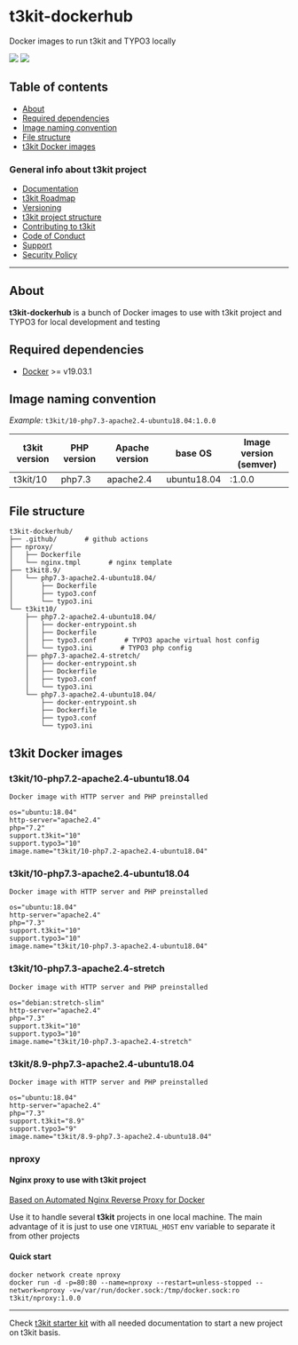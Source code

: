 # t3kit-dockerhub

Docker images to run t3kit and TYPO3 locally

![](https://github.com/t3kit/t3kit-dockerhub/workflows/Code%20Guidelines/badge.svg)
![](https://github.com/t3kit/t3kit-dockerhub/workflows/Docker%20images/badge.svg)

## Table of contents

- [About](#about)
- [Required dependencies](#required-dependencies)
- [Image naming convention](#image-naming-convention)
- [File structure](#file-structure)
- [t3kit Docker images](#t3kit-docker-images)

### General info about t3kit project

- [Documentation](https://t3kit.gitbook.io/doc)
- [t3kit Roadmap](https://t3kit.gitbook.io/doc/t3kit-roadmap)
- [Versioning](https://t3kit.gitbook.io/doc/t3kit-versioning)
- [t3kit project structure](https://t3kit.gitbook.io/doc/t3kit-project-structure)
- [Contributing to t3kit](https://github.com/t3kit/.github/blob/master/CONTRIBUTING.md)
- [Code of Conduct](https://github.com/t3kit/.github/blob/master/CODE_OF_CONDUCT.md)
- [Support](https://github.com/t3kit/.github/blob/master/SUPPORT.md)
- [Security Policy](https://github.com/t3kit/.github/blob/master/SECURITY.md)

***

## About

**t3kit-dockerhub** is a bunch of Docker images to use with t3kit project and TYPO3 for local development and testing

## Required dependencies

- [Docker](https://docs.docker.com/install/) >= v19.03.1

## Image naming convention

_Example:_
`t3kit/10-php7.3-apache2.4-ubuntu18.04:1.0.0`

|t3kit version|PHP version|Apache version|base OS|Image version (semver)|
|-------------|-----------|--------------|-------|----------------------|
|t3kit/10     |php7.3     |apache2.4     |ubuntu18.04            |:1.0.0|

## File structure

```text
t3kit-dockerhub/
├── .github/       # github actions
├── nproxy/
│   ├── Dockerfile
│   └── nginx.tmpl       # nginx template
├── t3kit8.9/
│   └── php7.3-apache2.4-ubuntu18.04/
│       ├── Dockerfile
│       ├── typo3.conf
│       └── typo3.ini
└── t3kit10/
    ├── php7.2-apache2.4-ubuntu18.04/
    │   ├── docker-entrypoint.sh
    │   ├── Dockerfile
    │   ├── typo3.conf       # TYPO3 apache virtual host config
    │   └── typo3.ini       # TYPO3 php config
    ├── php7.3-apache2.4-stretch/
    │   ├── docker-entrypoint.sh
    │   ├── Dockerfile
    │   ├── typo3.conf
    │   └── typo3.ini
    └── php7.3-apache2.4-ubuntu18.04/
        ├── docker-entrypoint.sh
        ├── Dockerfile
        ├── typo3.conf
        └── typo3.ini
```

## t3kit Docker images

### t3kit/10-php7.2-apache2.4-ubuntu18.04

```shell
Docker image with HTTP server and PHP preinstalled

os="ubuntu:18.04"
http-server="apache2.4"
php="7.2"
support.t3kit="10"
support.typo3="10"
image.name="t3kit/10-php7.2-apache2.4-ubuntu18.04"
```

### t3kit/10-php7.3-apache2.4-ubuntu18.04

```shell
Docker image with HTTP server and PHP preinstalled

os="ubuntu:18.04"
http-server="apache2.4"
php="7.3"
support.t3kit="10"
support.typo3="10"
image.name="t3kit/10-php7.3-apache2.4-ubuntu18.04"
```

### t3kit/10-php7.3-apache2.4-stretch

```shell
Docker image with HTTP server and PHP preinstalled

os="debian:stretch-slim"
http-server="apache2.4"
php="7.3"
support.t3kit="10"
support.typo3="10"
image.name="t3kit/10-php7.3-apache2.4-stretch"
```

### t3kit/8.9-php7.3-apache2.4-ubuntu18.04

```shell
Docker image with HTTP server and PHP preinstalled

os="ubuntu:18.04"
http-server="apache2.4"
php="7.3"
support.t3kit="8.9"
support.typo3="9"
image.name="t3kit/8.9-php7.3-apache2.4-ubuntu18.04"
```

### nproxy

#### Nginx proxy to use with t3kit project

[Based on Automated Nginx Reverse Proxy for Docker](https://github.com/jwilder/nginx-proxy)

Use it to handle several **t3kit** projects in one local machine. The main advantage of it is just to use one `VIRTUAL_HOST` env variable to separate it from other projects

#### Quick start

```shell
docker network create nproxy
docker run -d -p=80:80 --name=nproxy --restart=unless-stopped --network=nproxy -v=/var/run/docker.sock:/tmp/docker.sock:ro t3kit/nproxy:1.0.0
```

***

Check [t3kit starter kit](https://github.com/t3kit/t3kit-starter) with all needed documentation to start a new project on t3kit basis.
